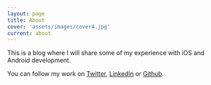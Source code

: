 ```yaml
---
layout: page
title: About
cover: 'assets/images/cover4.jpg'
current: about
---
```



This is a blog where I will share some of my experience with iOS and Android development.

You can follow my work on [Twitter](https://twitter.com/4brunu), [LinkedIn](https://pt.linkedin.com/in/4brunu) or [Github](https://github.com/4brunu).

